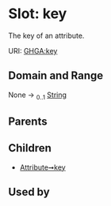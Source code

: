 
# Slot: key


The key of an attribute.

URI: [GHGA:key](https://w3id.org/GHGA/key)


## Domain and Range

None &#8594;  <sub>0..1</sub> [String](types/String.md)

## Parents


## Children

 *  [Attribute➞key](Attribute_key.md)

## Used by

